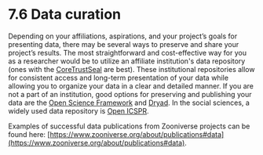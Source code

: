 # 7.6 Data curation

Depending on your affiliations, aspirations, and your project’s goals for presenting data, there may be several ways to preserve and share your project’s results. The most straightforward and cost-effective way for you as a researcher would be to utilize an affiliate institution's data repository (ones with the [CoreTrustSeal](https://www.coretrustseal.org) are best). These institutional repositories allow for consistent access and long-term presentation of your data while allowing you to organize your data in a clear and detailed manner. If you are not a part of an institution, good options for preserving and publishing your data are the [Open Science Framework](https://osf.io/) and [Dryad](https://datadryad.org/stash). In the social sciences, a widely used data repository is [Open ICSPR](https://www.openicpsr.org/openicpsr/). 

Examples of successful data publications from Zooniverse projects can be found here: [https://www.zooniverse.org/about/publications#data](https://www.zooniverse.org/about/publications#data).





























